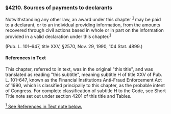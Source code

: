 ### §4210. Sources of payments to declarants ###

Notwithstanding any other law, an award under this chapter <sup><a href="#4210_1_target" name="4210_1">1</a></sup> may be paid to a declarant, or to an individual providing information, from the amounts recovered through civil actions based in whole or in part on the information provided in a valid declaration under this chapter.<sup><a href="#4210_1_target" name="4210_1">1</a></sup>

(Pub. L. 101–647, title XXV, §2570, Nov. 29, 1990, 104 Stat. 4899.)

#### References in Text ####

This chapter, referred to in text, was in the original "this title", and was translated as reading "this subtitle", meaning subtitle H of title XXV of Pub. L. 101–647, known as the Financial Institutions Anti-Fraud Enforcement Act of 1990, which is classified principally to this chapter, as the probable intent of Congress. For complete classification of subtitle H to the Code, see Short Title note set out under section 4201 of this title and Tables.

[<sup>1</sup> See References in Text note below.](#4210_1)